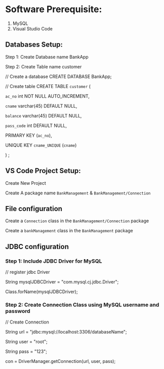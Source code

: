 # Software Prerequisite:

1. MySQL
2. Visual Studio Code

## Databases Setup:

Step 1: Create Database name BankApp

Step 2: Create Table name customer

// Create a database 
CREATE DATABASE BankApp; 


// Create table
CREATE TABLE `customer` (

 `ac_no` int NOT NULL AUTO_INCREMENT,

 `cname` varchar(45) DEFAULT NULL,

 `balance` varchar(45) DEFAULT NULL,

 `pass_code` int DEFAULT NULL,

 PRIMARY KEY (`ac_no`),

 UNIQUE KEY `cname_UNIQUE` (`cname`)

) ;
## VS Code Project Setup:

Create New Project

Create A package name `BankManagement` & `BankManagement/Connection`


## File configuration

Create a `Connection` class in the `BankManagement/Connection` package

Create a `bankManagement` class in the `BankManagement` package
## JDBC configuration
### Step 1: Include JDBC Driver for MySQL

// register jdbc Driver 

String mysqlJDBCDriver = "com.mysql.cj.jdbc.Driver";

Class.forName(mysqlJDBCDriver);

### Step 2: Create Connection Class using MySQL username and password

// Create Connection

String url = "jdbc:mysql://localhost:3306/databaseName";

String user = "root";

String pass = "123";

con = DriverManager.getConnection(url, user, pass);
